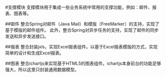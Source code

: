 #支撑模块
支撑模块用于集成一些业务系统中常用的支撑功能，例如：邮件、报表、图表等。

##邮件
整合Spring对邮件（Java Mail）和模版（FreeMarker）的支持，实现了基于模版的邮件组件。
此外，整合Spring对异步任务的支持，实现了邮件的同步发送和异步发送接口。

##报表
整合封装jxls，实现Excel报表组件。以基于Excel报表模版的方式，实现简单的设计和生成Excel报表。

##图表
整合ichartjs来实现基于HTML5的图表组件。ichartjs本身前台的功能足够强大，所以这里只封装通用数据模型。